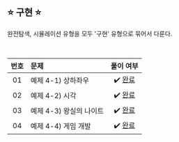 ## ⭐️ 구현 ⭐️ 

완전탐색, 시뮬레이션 유형을 모두 '구현' 유형으로 묶어서 다룬다. 

<br>

| **번호** | **문제** | **풀이 여부** |
|:--------:|:--------|:-------------:|
| 01 | 예제 4-1) 상하좌우 | ✔️ [완료](https://github.com/yuuforest/Baekjoon/blob/main/%EC%9D%B4%EC%BD%94%ED%85%8C/chapter04/%EC%83%81%ED%95%98%EC%A2%8C%EC%9A%B0.py) |
| 02 | 예제 4-2) 시각 | ✔️ [완료](https://github.com/yuuforest/Baekjoon/blob/main/%EC%9D%B4%EC%BD%94%ED%85%8C/chapter04/%EC%8B%9C%EA%B0%81.py) |
| 03 | 예제 4-3) 왕실의 나이트 | ✔️ [완료](https://github.com/yuuforest/Baekjoon/blob/main/%EC%9D%B4%EC%BD%94%ED%85%8C/chapter04/%EC%99%95%EC%8B%A4%EC%9D%98%EB%82%98%EC%9D%B4%ED%8A%B8.py) |
| 04 | 예제 4-4) 게임 개발 | ✔️ [완료](https://github.com/yuuforest/Baekjoon/blob/main/%EC%9D%B4%EC%BD%94%ED%85%8C/chapter04/%EA%B2%8C%EC%9E%84%EA%B0%9C%EB%B0%9C.py) |